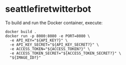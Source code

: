 # seattlefiretwitterbot

To build and run the Docker container, execute:

```
docker build .
docker run -p 8080:8080 -e PORT=8080 \
  -e API_KEY="${API_KEY?}" \
  -e API_KEY_SECRET="${API_KEY_SECRET?}" \
  -e ACCESS_TOKEN="${ACCESS_TOKEN?}" \
  -e ACCESS_TOKEN_SECRET="${ACCESS_TOKEN_SECRET?}" \
  "${IMAGE_ID?}"
```
